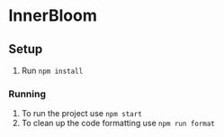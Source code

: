 # InnerBloom

## Setup

1. Run `npm install`

### Running

1. To run the project use `npm start`
2. To clean up the code formatting use `npm run format`
